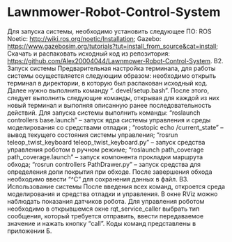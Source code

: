 # Lawnmower-Robot-Control-System

Для запуска системы, необходимо установить следующее ПО:
ROS Noetic: http://wiki.ros.org/noetic/Installation;
Gazebo: https://www.gazebosim.org/tutorials?tut=install_from_source&cat=install;
Скачать и распаковать исходный код из репозитория: https://github.com/Alex20004044/Lawnmower-Robot-Control-System.
В2. Запуск системы
	Предварительная настройка терминала, для работы системы осуществляется следующим образом: необходимо открыть терминал в директории, в которую был распакован исходный код. Далее нужно выполнить команду “. devel/setup.bash”. После этого, следует выполнить следующие команды, открывая для каждой из них новый терминал и выполняя описанную ранее последовательность действий.
	Для запуска системы выполнить команды:
“roslaunch controllers base.launch” – запуск ядра системы управления и среды моделирования со средствами отладки ;
“rostopic echo /current_state” – вывод текущего состояния системы управления;
“rosrun teleop_twist_keyboard teleop_twist_keyboard.py” – запуск средства управления роботом в ручном режиме;
“roslaunch path_coverage path_coverage.launch” – запуск компонента прокладки маршрута обхода;
“rosrun controllers PathDrawer.py” – запуск средства для определения доли покрытия при обходе. После завершения обхода необходимо ввести “^C” для сохранения данных в файл.
В3. Использование системы
	После введения всех команд, откроется среда моделирования и средства отладки и управления. В окне RViz можно наблюдать показания датчиков робота. Для управления роботом необходимо в открывшемся окне rqt_service_caller выбрать тип сообщения, который требуется отправить, ввести передаваемое значение и нажать кнопку “call”. Коды команд представлены в приложении Б.

